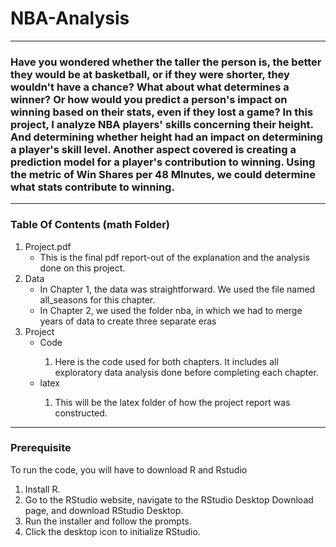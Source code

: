 # NBA-Analysis
<hr />

### Have you wondered whether the taller the person is, the better they would be at basketball, or if they were shorter, they wouldn't have a chance? What about what determines a winner? Or how would you predict a person's impact on winning based on their stats, even if they lost a game? In this project, I analyze NBA players' skills concerning their height. And determining whether height had an impact on determining a player's skill level. Another aspect covered is creating a prediction model for a player's contribution to winning. Using the metric of Win Shares per 48 MInutes, we could determine what stats contribute to winning.
<hr />

### Table Of Contents (math Folder)

<ol>
  <li>Project.pdf<ul>
    <li>This is the final pdf report-out of the explanation and the analysis done on this project. </li>
  </ul></li>
  <li>Data <ul>
     <li>In Chapter 1, the data was straightforward. We used the file named all_seasons for this chapter.</li>
    <li>In Chapter 2, we used the folder nba, in which we had to merge years of data to create three separate eras</li>
  </ul></li>
  <li>Project<ul>
    <li>Code</li>
    <ol>
      <li>Here is the code used for both chapters. It includes all exploratory data analysis done before completing each chapter.</li>
    </ol>
    <li>latex</li>
    <ol>
      <li>This will be the latex folder of how the project report was constructed.</li>
    </ol>
  </ul></li>
</ol>

<hr />

### Prerequisite
To run the code, you will have to download R and Rstudio

<ol>
    <li>Install R.</li>
    <li>Go to the RStudio website, navigate to the RStudio Desktop Download page, and download RStudio Desktop.</li>
    <li>Run the installer and follow the prompts.</li>
    <li>Click the desktop icon to initialize RStudio.</li>
</ol>
